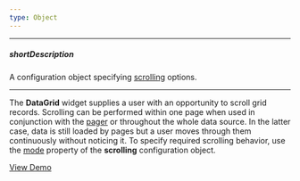 ```yaml
---
type: Object
---
```

---
##### shortDescription
A configuration object specifying [scrolling](/concepts/05%20Widgets/DataGrid/015%20Data%20Navigation/30%20Scrolling/010%20Scrolling.md '/Documentation/Guide/Widgets/DataGrid/Data_Navigation/#Scrolling') options.

---
The **DataGrid** widget supplies a user with an opportunity to scroll grid records. Scrolling can be performed within one page when used in conjunction with the [pager](/concepts/05%20Widgets/DataGrid/001%20Visual%20Elements/050%20Pager.md '/Documentation/Guide/Widgets/DataGrid/Visual_Elements/#Pager') or throughout the whole data source. In the latter case, data is still loaded by pages but a user moves through them continuously without noticing it. To specify required scrolling behavior, use the [mode](/api-reference/10%20UI%20Widgets/dxDataGrid/1%20Configuration/scrolling/mode.md '/Documentation/ApiReference/UI_Widgets/dxDataGrid/Configuration/scrolling/#mode') property of the **scrolling** configuration object.

<a href="http://js.devexpress.com/Demos/WidgetsGallery/#demo/datagridgridpagingandscrollingvirtualscrolling/" class="button orange small fix-width-155" style="margin-right: 20px;" target="_blank">View Demo</a>